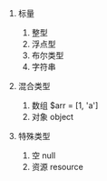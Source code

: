 1. 标量
    1. 整型
    2. 浮点型
    3. 布尔类型
    4. 字符串
2. 混合类型
    1. 数组 $arr = [1, 'a']
    2. 对象 object
    
3. 特殊类型
    1. 空 null
    2. 资源 resource